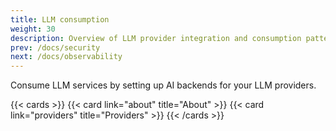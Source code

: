 ```yaml
---
title: LLM consumption
weight: 30
description: Overview of LLM provider integration and consumption patterns
prev: /docs/security
next: /docs/observability
---
```


Consume LLM services by setting up AI backends for your LLM providers.

{{< cards >}}
  {{< card link="about" title="About" >}}
  {{< card link="providers" title="Providers" >}}
{{< /cards >}}
